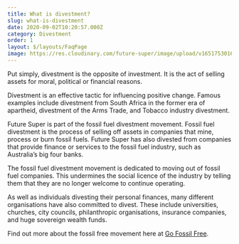 ```yaml
---
title: What is divestment?
slug: what-is-divestment
date: 2020-09-02T10:20:57.000Z
category: Divestment
order: 1
layout: $/layouts/FaqPage
image: https://res.cloudinary.com/future-super/image/upload/v1651753016/student-with-megaphone-wide.png
---
```


Put simply, divestment is the opposite of investment. It is the act of selling assets for moral, political or financial reasons.

Divestment is an effective tactic for influencing positive change. Famous examples include divestment from South Africa in the former era of apartheid, divestment of the Arms Trade, and Tobacco industry divestment.

Future Super is part of the fossil fuel divestment movement. Fossil fuel divestment is the process of selling off assets in companies that mine, process or burn fossil fuels. Future Super has also divested from companies that provide finance or services to the fossil fuel industry, such as Australia’s big four banks.

The fossil fuel divestment movement is dedicated to moving out of fossil fuel companies. This undermines the social licence of the industry by telling them that they are no longer welcome to continue operating.

As well as individuals divesting their personal finances, many different organisations have also committed to divest. These include universities, churches, city councils, philanthropic organisations, insurance companies, and huge sovereign wealth funds.

Find out more about the fossil free movement here at [Go Fossil Free](https://gofossilfree.org/).
